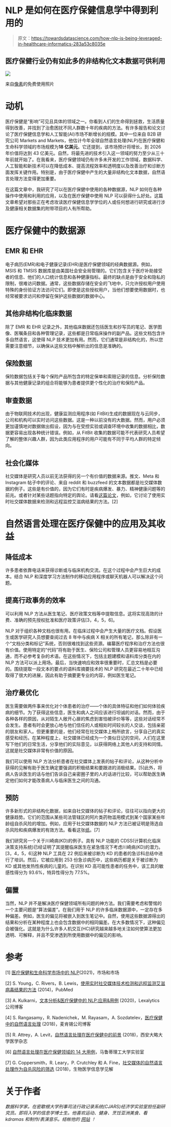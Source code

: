 # NLP 是如何在医疗保健信息学中得到利用的

> 原文：<https://towardsdatascience.com/how-nlp-is-being-leveraged-in-healthcare-informatics-283a53c8035e>

## 医疗保健行业仍有如此多的非结构化文本数据可供利用

![](img/d6a8fce369d82cf5a77ff487eea5dd04.png)

来自[像素](https://www.pexels.com/ko-kr/photo/4386467/)的免费使用照片

# 动机

医疗保健是“影响”可见且具体的领域之一。你看到人们的生命得到拯救，生活质量得到改善，并找到了治愈困扰不同人群数十年的疾病的方法。有许多报告和论文讨论了医疗保健信息学和人工智能(AI)市场不断增长的规模。其中一位来自 B2B 研究公司 Markets and Markets，他估计今年全球自然语言处理(NLP)在医疗保健和生命科学领域的市场规模为**18 亿美元**。它还提到，该市场预计将增长，到 2026 年价值将达到 43 亿美元。自然，将最先进的技术引入这一领域的努力至少从三十年前就开始了。在我看来，医疗保健领域仍有许多未开发的工作领域，数据科学、人工智能和新技术可以在降低成本、提高流程效率和透明度以及改善治疗和诊断方面发挥关键作用。特别是，由于医疗保健中产生的大量非结构化文本数据，自然语言处理方法变得更加重要。

在这篇文章中，我研究了可以在医疗保健中使用的各种数据源，NLP 如何在各种操作中使用和利用的应用，以及在医疗保健中使用 NLP 可以获得什么好处。这篇文章希望对那些正在考虑攻读医疗保健信息学学位的人或任何想进行研究或进行涉及健康相关数据集的附带项目的人有所帮助。

# 医疗保健中的数据源

## EMR 和 EHR

电子病历(EMR)和电子健康记录(EHR)是医疗保健领域的经典数据源。例如，MSIS 和 TMSIS 数据库是由美国社会安全局管理的。它们包含关于医疗补助接受者的信息、他们的人口统计信息和各种健康指标。最终的缺点是由于安全和隐私的限制，很难访问数据。通常，这些数据存储在安全的飞地中，只允许授权用户使用特殊的身份验证方法访问它们。即使是这些授权用户，当他们想要使用数据时，也经常被要求访问和停留在保护这些数据的数据中心。

## 其他非结构化临床数据

除了 EMR 和 EHR 记录之外，其他临床数据还包括医生和抄写员的笔记、医学图像、医嘱条目和各种管理记录，这些都是日常临床操作的副产品。这些文档包含许多自然语言，这使得 NLP 技术更加有用。然而，它们通常是非结构化的，所以您需要注意细节，以确保从这些文档中解析出的信息是准确的。

## **保险数据**

保险数据包括关于每个保险产品所包含的特定保单和索赔记录的信息。分析保险数据与其他健康记录的组合将能够为患者提供更个性化的治疗和保险产品。

## 审查数据

由于物联网技术的出现，健康监测应用程序(如 FitBit)生成的数据现在与云同步，公司和机构可以实时访问这些数据。这是一种以前没有的大数据。然而，用户必须更加谨慎地对数据做出假设，因为与在受控实验或调查环境中收集的数据相比，数据更容易出现各种统计错误。例如，从 FitBit 收集的数据可能不代表研究人员希望了解的整体兴趣人群，因为此类应用程序的用户可能有不同于平均人群的特定倾向。

## 社会化媒体

社交媒体是研究人员以前无法获得的另一个有价值的数据来源。推文、Meta 和 Instagram 帖子中的评论、来自 reddit 和 buzzfeed 的文本数据都是社交媒体数据的例子。这些是有价值的，因为它们有时是疾病爆发、暴力、精神健康问题等的前兆。或者针对某些话题指向特定的舆论。请看[这篇论文](https://pubmed.ncbi.nlm.nih.gov/24513169/)，例如，它讨论了使用实时社交媒体数据来检测和远程监控艾滋病结果的方法。[2]

# 自然语言处理在医疗保健中的应用及其收益

## 降低成本

许多患者依靠电话来获得诊断或与临床机构交流。在这个过程中会产生巨大的成本。结合 NLP 和深度学习方法制作的移动应用程序或聊天机器人可以解决这个问题。

## 提高行政事务的效率

可以利用 NLP 方法从医生笔记、医疗政策文档等中提取信息。这将实现高效的计费、准确的预先授权批准和医疗政策评估[3，4，5，6]。

NLP 对于组织各种文档也很有用。在临床过程中会产生大量的医疗文档。假设医生或医学研究人员想要查阅过去 8 年中与疾病 X 相关的所有笔记，那么除非有一个“文档分类和标记”系统，否则很难找到这些资源。编纂医疗程序和治疗方法也很有价值。使用特定的“代码”将有助于医生、保险公司和管理人员更容易地相互沟通，而不必参考复杂的术语。在这些情况下，包括主题建模和语料库分类在内的 NLP 方法可以派上用场。最后，当快速响应和效率很重要时，汇总文档是必要的。围绕提取一段文本的要点的语料库摘要技术的 NLP 研究在最近二十年中已经取得了很大的进展，因此有助于摘要更专业的内容，例如医生笔记。

## 治疗最优化

医生需要做两件事来优化对个体患者的治疗——个体的具体特征和他们如何体验疾病的细节。为了获得这些信息，医生和病人之间应该进行坦诚的对话。然而，由于各种各样的原因，从对陌生人敞开心扉的焦虑到害怕被评价等等，这些对话经常不会发生。患者有时会更放心地与他们信任的人或相处时间较长的人交谈，包括亲密的朋友和家人。但更重要的是，他们经常在社交媒体上畅所欲言，分享自己的真实感受和经历。在某种程度上，社交媒体已经成为一个类似日记的空间，人们在这里写下他们的日常生活，分享他们的实际意见，以获得网络上其他人的支持和同情。这就是社交媒体非常有价值的原因。

我们可以使用 NLP 方法分析患者在社交媒体上发表的帖子和评论，从这种分析中获得的见解有助于医生确定要强调的积极结果和要跟进的消极结果。[5]此外，将病人告诉医生的话与他们告诉自己亲密圈子里的人的话进行比较，可以帮助医生确定他们如何才能改善病人与临床医生之间的沟通。

## **预防**

许多新形式的非结构化数据，如来自社交媒体的帖子和评论，往往可以指向更大的健康趋势。它们的范围从某些司法管辖区的阿片类药物滥用模式到某个国家某些年龄组自杀风险的增加。例如，应用于社交媒体数据的 NLP 方法已被证明是筛选自杀风险和疾病爆发的有效方法。看看这张[纸](https://www.ncbi.nlm.nih.gov/pmc/articles/PMC6111391/)。[7]

我们研究另一个关于川崎病(KD)的例子。具有 NLP 功能的 CDSS(计算机化临床决策支持系统)已经证明了其提醒临床医生在紧急情况下考虑川崎病(KD)的潜力。[3，4，5，6]这种 NLP 工具在 22 例后来被诊断为 KD 的患者的急诊科总结中进行了培训。然后，它被应用到 253 份急诊病历中，这些病历都是关于被诊断为 KD 或其他发热性疾病的儿童的。在识别 KD 高可能性患者的任务中，该工具的敏感性得分为 93.6%，特异性得分为 77.5%。

## **偏置**

当然，NLP 并不是解决医疗保健领域所有问题的神方法。我们需要考虑和警惕的一个主要问题是“算法偏差”。在我们用于 NLP 的许多临床数据源中，一定存在多种偏差。例如，医生的偏见将被嵌入到医生笔记中。自然，使用这些数据源得出的结果和分析在某种程度上也会包含数据中的相同偏差。在大多数情况下，这种偏见会被强化。这就是为什么许多人机交互(HC)研究越来越多地关注如何使算法更加透明、可解释，并且不受渗透到所使用数据中的偏见的影响。

# 参考

[1] [医疗保健和生命科学市场中的 NLP](https://www.marketsandmarkets.com/Market-Reports/healthcare-lifesciences-nlp-market-131821021.html)(2021)，市场和市场

[2] S. Young，C. Rivers，B. Lewis，[使用实时社交媒体技术检测和远程监测艾滋病毒结果的方法](https://pubmed.ncbi.nlm.nih.gov/24513169/) (2014)，PubMed

[3] A. Kulkarni，[文本分析&医疗保健中的 NLP:应用&用例](https://www.lexalytics.com/lexablog/text-analytics-nlp-healthcare-applications) (2020)，Lexalytics 公司博客

[4] S. Rangasamy，R. Nadenichek，M. Rayasam，A. Sozdatelev，[医疗保健中的自然语言处理](https://www.mckinsey.com/industries/healthcare-systems-and-services/our-insights/natural-language-processing-in-healthcare) (2018)，麦肯锡公司博客

[5] R. Attrey，A. Levit，[自然语言处理在医疗保健中的前景](https://ojs.lib.uwo.ca/index.php/uwomj/article/view/1152/4587) (2018)，西安大略大学医学杂志

[6] [自然语言处理在医疗保健领域的 14 大用例](https://marutitech.com/use-cases-of-natural-language-processing-in-healthcare/)，马鲁蒂理工大学实验室

[7] G. Coppersmith，R. Leary，P. Crutchley 和 A. Fine，[社交媒体的自然语言处理作为自杀风险的筛选](https://www.ncbi.nlm.nih.gov/pmc/articles/PMC6111391/) (2018)，生物医学信息学见解

# 关于作者

*数据科学家。在密歇根大学刑事司法行政记录系统(CJARS)经济学实验室担任副研究员。即将入学的信息学博士生。他喜欢运动、健身、烹饪亚洲美食、看 kdramas 和制作/表演音乐。结帐他的* [*网站*](http://seungjun-data-science.github.io) *！*